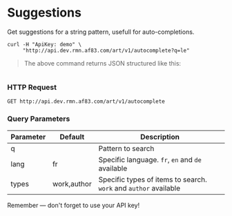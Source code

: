 # Suggestions

Get suggestions for a string pattern, usefull for auto-completions.

```shell
curl -H "ApiKey: demo" \
     "http://api.dev.rmn.af83.com/art/v1/autocomplete?q=le"
```

> The above command returns JSON structured like this:

<pre class="live_requests" data-path="/art/v1/autocomplete?q=le">
</pre>

### HTTP Request

`GET http://api.dev.rmn.af83.com/art/v1/autocomplete`

### Query Parameters

Parameter  | Default      | Description
---------  | -------      | -----------
q          |              | Pattern to search
lang       | fr           | Specific language. `fr`, `en` and `de` available
types      | work,author  | Specific types of items to search. `work` and `author` available


<aside class="success">
Remember — don't forget to use your API key!
</aside>

